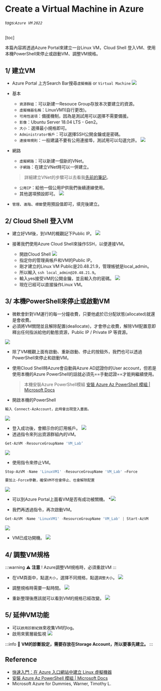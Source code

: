 # Create a Virtual Machine in Azure

###### tags:`Azure VM` `2022`

[toc]

本篇內容將透過Azure Portal來建立一台Linux VM，Cloud Shell 登入VM、使用本機PowerShell來停止或啟動VM、調整VM規格。

## 1/ 建立VM
* Azure Portal 上方Search Bar搜尋`虛擬機器` or `Virtual Machine`
![](https://i.imgur.com/wXlqdzc.png)

* 基本
    * `資源群組`：可以新建一Resouce Group存放本次要建立的資源。
    * `虛擬機器名稱`：LinuxVM1(自行更改)。
    * `可用性選項`：備援機制，因為是測試用可以選擇不需要備援。
    * `影像`：Ubuntu Server 18.04 LTS - Gen2。
    * `大小`：選擇最小規格即可。
    * `Administrator帳戶`：可以選擇SSH公開金鑰或是密碼。
    * `連接埠規則`：一般建議不要有公用連接埠，測試用可以勾選允許。
    ![](https://i.imgur.com/VBz1gTs.png)

* 網路
    * `虛擬網路`：可以新建一個新的VNet。
    * `子網路`：在建立VNet時可以一併建立。
    > 詳細建立VNet的步驟可以去看我[先前的筆記](https://hackmd.io/-Y0NjGc3RgK2_UobhexsUg?both#2-%E5%BB%BA%E7%AB%8B%E8%99%9B%E6%93%AC%E7%B6%B2%E8%B7%AF)。
    * `公用IP`：給他一個公用IP供我們後續連線使用。
    * 其他選項預設即可。
    ![](https://i.imgur.com/BgrA1ah.png)

* `管理`、`進階`、`標籤`使用預設值即可，填完後建立。

## 2/ Cloud Shell 登入VM

* 建立好VM後，到VM的概觀記下Public IP。
![](https://i.imgur.com/baUxnM6.png)

* 接著我們使用Azure Cloud Shell來操作SSH，以便連接VM。
    * 開啟Cloud Shell
![](https://i.imgur.com/Bhz7p8r.png)
    * 指定你的管理員帳戶和VM的Public IP。
    * 剛才建立的Linux VM Public是20.48.21.9，管理帳號是local_admin。
    * 所以輸入 `ssh local_admin@20.48.21.9`。
    * 輸入yes接受VM的公開金鑰，並且輸入你的密碼。
![](https://i.imgur.com/mHZE4Dr.png)
    * 現在已經可以直接操作Linux VM。

## 3/ 本機PowerShell來停止或啟動VM
* 微軟會針對VM運行的每一分鐘收費，只要他處於已分配狀態(allocated)就還是會收費。
* 必須將VM關閉並且解除配置(deallocate)，才會停止收費，解除VM配置意即釋出任何指派給他的動態資源，Public IP / Private IP 等資源。

![](https://i.imgur.com/gBh1Eg0.png)
* 除了VM概觀上面有啟動、重新啟動、停止的按鈕外，我們也可以透過PowerShell來停止和啟動VM。
* 使用Cloud Shell時Azure會自動與Azure AD認證你的User account，但若是使用本機的Azure PowerShell的話就必須先==手動認證==才能夠繼續使用。
    > 本機安裝Azure PowerShell模組
    > [安裝 Azure Az PowerShell 模組 | Microsoft Docs
](https://docs.microsoft.com/zh-tw/powershell/azure/install-az-ps?view=azps-8.2.0)

* 開啟本機的PowerShell
```powershell
輸入 Connect-AzAccount，此時會出現登入畫面。
```

![](https://i.imgur.com/JJc3JVA.png)
* 登入成功後，會顯示你的訂用帳戶。
![](https://i.imgur.com/TUqa1vS.png)
* 透過指令來列出資源群組內的VM。
```powershell
Get-AzVM -ResourceGroupName 'VM_Lab’
```
![](https://i.imgur.com/jzZVU3Q.png)

* 使用指令來停止VM。
```powershell
Stop-AzVM -Name 'LinuxVM1' -ResourceGroupName 'VM_Lab' –Force

要加上-Force參數，確保VM不但會停止、也會解除配置
```
![](https://i.imgur.com/oT9DYH9.png)

* 可以到Azure Portal上面看VM是否有成功被關機。
*![](https://i.imgur.com/4TB98Ox.png)

* 我們再透過指令，再次啟動VM。
```powershell
Get-AzVM -Name 'LinuxVM1' -ResourceGroupName 'VM_Lab' | Start-AzVM
```
![](https://i.imgur.com/5Kdsidl.png)
* VM已成功開機。
![](https://i.imgur.com/oV217mL.png)

## 4/ 調整VM規格
:::warning
:warning: **注意** ! Azure調整VM規格時，必須重啟VM
:::
* 在VM頁面中，點選`大小`，選擇不同規格，點選`調整大小`。
![](https://i.imgur.com/sYJnTtV.png)
* 調整規格時需要一點時間。
![](https://i.imgur.com/7XCzwuo.png)

* 重新整理後應該就可以看到VM的規格已經改變。
![](https://i.imgur.com/4PhZfuj.png)

## 5/ 延伸VM功能
* 可以`啟用診斷紀錄`來收集VM的log。
* 啟用來賓層級監視
![](https://i.imgur.com/IjJ16rR.png)

:::info
:memo: **VM的診斷設定，需要存放在Storage Account，所以要事先建立。**
:::
## Reference
* [快速入門：在 Azure 入口網站中建立 Linux 虛擬機器](https://docs.microsoft.com/zh-tw/azure/virtual-machines/linux/quick-create-portal)
* [安裝 Azure Az PowerShell 模組 | Microsoft Docs
](https://docs.microsoft.com/zh-tw/powershell/azure/install-az-ps?view=azps-8.2.0)
* Microsoft Azure for Dummies, Warner, Timothy L.